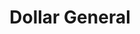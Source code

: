 ---
title: "Dollar General"
url: /hattiesburg/dollar-general-old-highway-11/
shop: variety store
---